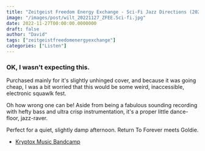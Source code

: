 ```yaml
---
title: "Zeitgeist Freedom Energy Exchange - Sci-Fi Jazz Directions (2022)"
image: "/images/post/wilt_20221127_ZFEE.Sci-fi.jpg"
date: 2022-11-27T00:00:00.0000000
draft: false
author: "David"
tags: ["zeitgeistfreedomenergyexchange"]
categories: ["Listen"]
---
```

### OK, I wasn't expecting this.

 Purchased mainly for it's slightly unhinged cover, and because it was going cheap, I was a bit worried that this would be some weird, inaccessible, electronic squawlk fest.

 Oh how wrong one can be! Aside from being a fabulous sounding recording with hefty bass and ultra crisp instrumentation, it's a proper little dance-floor, jazz-raver.

 Perfect for a quiet, slightly damp afternoon. Return To Forever meets Goldie.

-  [Kryptox Music Bandcamp](https://kryptox-music.bandcamp.com/album/sci-fi-jazz-directions)